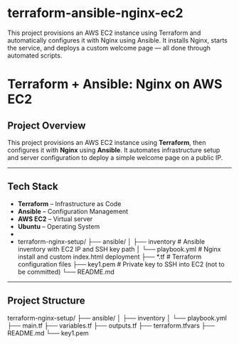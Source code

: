 # terraform-ansible-nginx-ec2
This project provisions an AWS EC2 instance using Terraform and automatically configures it with Nginx using Ansible. It installs Nginx, starts the service, and deploys a custom welcome page — all done through automated scripts.
# Terraform + Ansible: Nginx on AWS EC2

##  Project Overview

This project provisions an AWS EC2 instance using **Terraform**, then configures it with **Nginx** using **Ansible**. It automates infrastructure setup and server configuration to deploy a simple welcome page on a public IP.

---

## Tech Stack

- **Terraform** – Infrastructure as Code
- **Ansible** – Configuration Management
- **AWS EC2** – Virtual server
- **Ubuntu** – Operating System
- 
- terraform-nginx-setup/
├── ansible/
│ ├── inventory # Ansible inventory with EC2 IP and SSH key path
│ └── playbook.yml # Nginx install and custom index.html deployment
├── *.tf # Terraform configuration files
├── key1.pem # Private key to SSH into EC2 (not to be committed)
└── README.md

---

## Project Structure

terraform-nginx-setup/
├── ansible/
│   ├── inventory
│   └── playbook.yml
├── main.tf
├── variables.tf
├── outputs.tf
├── terraform.tfvars
├── README.md
└── key1.pem


